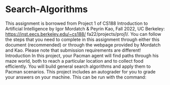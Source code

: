 # Search-Algorithms

This assignment is borrowed from Project 1 of CS188 Introduction to Artificial Intelligence by Igor Mordatch & Peyrin Kao, Fall 2022, UC Berkeley: https://inst.eecs.berkeley.edu/~cs188/ fa22/projects/proj1/. You can follow the steps that you need to complete in this assignment through either this document (recommended) or through the webpage provided by Mordatch and Kao. Please note that submission requirements are different!
Introduction
In this project, your Pacman agent will find paths through his maze world, both to reach a particular location and to collect food efficiently. You will build general search algorithms and apply them to Pacman scenarios.
This project includes an autograder for you to grade your answers on your machine. This can be run with the command:
